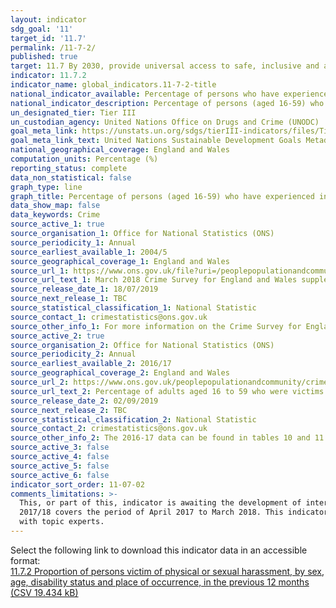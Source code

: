 ```yaml
---
layout: indicator
sdg_goal: '11'
target_id: '11.7'
permalink: /11-7-2/
published: true
target: 11.7 By 2030, provide universal access to safe, inclusive and accessible, green and public spaces, in particular for women and children, older persons and persons with disabilities
indicator: 11.7.2
indicator_name: global_indicators.11-7-2-title
national_indicator_available: Percentage of persons who have experienced indecent exposure or unwanted sexual touching in the previous twelve months
national_indicator_description: Percentage of persons (aged 16-59) who have experienced indecent exposure or unwanted sexual touching in the previous twelve months
un_designated_tier: Tier III
un_custodian_agency: United Nations Office on Drugs and Crime (UNODC)  
goal_meta_link: https://unstats.un.org/sdgs/tierIII-indicators/files/Tier3-11-07-02.pdf
goal_meta_link_text: United Nations Sustainable Development Goals Metadata (PDF 4.0 MB)
national_geographical_coverage: England and Wales
computation_units: Percentage (%)
reporting_status: complete
data_non_statistical: false
graph_type: line
graph_title: Percentage of persons (aged 16-59) who have experienced indecent exposure or unwanted sexual touching in the previous twelve months
data_show_map: false
data_keywords: Crime
source_active_1: true
source_organisation_1: Office for National Statistics (ONS)
source_periodicity_1: Annual 
source_earliest_available_1: 2004/5
source_geographical_coverage_1: England and Wales 
source_url_1: https://www.ons.gov.uk/file?uri=/peoplepopulationandcommunity/crimeandjustice/datasets/crimeinenglandandwalesannualsupplementarytables/march2018/supplementarytablesyearendingmarch2018.xls
source_url_text_1: March 2018 Crime Survey for England and Wales supplementary tables
source_release_date_1: 18/07/2019
source_next_release_1: TBC
source_statistical_classification_1: National Statistic
source_contact_1: crimestatistics@ons.gov.uk
source_other_info_1: For more information on the Crime Survey for England and Wales (CSEW), see the <a href="https://www.ons.gov.uk/peoplepopulationandcommunity/crimeandjustice/methodologies/crimeandjusticemethodology">CSEW metadata</a>.
source_active_2: true
source_organisation_2: Office for National Statistics (ONS)
source_periodicity_2: Annual 
source_earliest_available_2: 2016/17
source_geographical_coverage_2: England and Wales
source_url_2: https://www.ons.gov.uk/peoplepopulationandcommunity/crimeandjustice/adhocs/10458percentageofadultsaged16to59whowerevictimsofsexualassaultincludingattemptsinthelastyearbyselectedpersonalorhouseholdcharacteristicsandsexyearendingmarch2018csew
source_url_text_2: Percentage of adults aged 16 to 59 who were victims of sexual assault (including attempts) in the last year
source_release_date_2: 02/09/2019
source_next_release_2: TBC
source_statistical_classification_2: National Statistic
source_contact_2: crimestatistics@ons.gov.uk
source_other_info_2: The 2016-17 data can be found in tables 10 and 11 of <a href="https://www.ons.gov.uk/peoplepopulationandcommunity/crimeandjustice/datasets/sexualoffencesappendixtables">Sexual offences - appendix tables</a>.
source_active_3: false
source_active_4: false
source_active_5: false
source_active_6: false
indicator_sort_order: 11-07-02
comments_limitations: >-
  This, or part of this, indicator is awaiting the development of internationally established methodology and standards (classified by the UN as tier 3). The year format refers to the two years covered by the data, from April of the first year to March of the following year. For example,
  2017/18 covers the period of April 2017 to March 2018. This indicator is being used as an approximation of the UN SDG Indicator. Where possible, we will work to identify or develop UK data to meet the global indicator specification. This indicator has been identified in collaboration
  with topic experts.
---
```

Select the following link to download this indicator data in an accessible format:<br>[11.7.2 Proportion of persons victim of physical or sexual harassment, by sex, age, disability status and place of occurrence, in the previous 12 months (CSV 19.434 kB)](https://sustainabledevelopment-uk.github.io/sdg-data/data/11-7-2.csv)